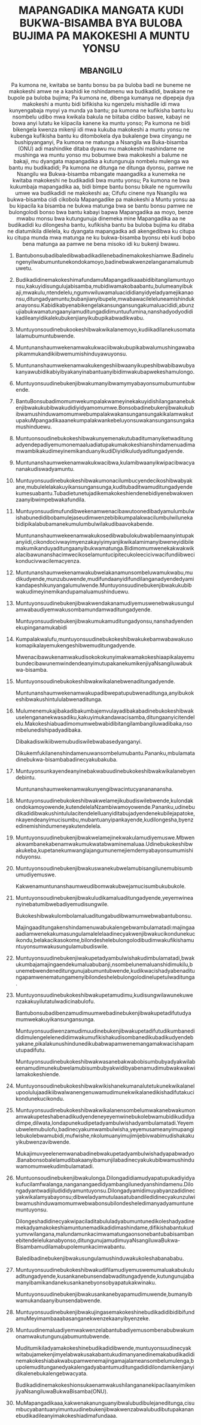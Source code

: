 <h1 align='center'>MAPANGADIKA MANGATA KUDI BUKWA-BISAMBA BYA BULOBA BUJIMA PA MAKOKESHI A MUNTU YONSU</h1>
<h2 align='center'>MBANGILU</h2>
<p align='center'>Pa kumona ne, kwitaba se bantu bonsu ba pa buloba badi ne buneme ne makokeshi amwe ne a kashidi ke nshindamenu wa budikadidi, bwakane ne bupole pa buloba bujima;
Pa kumona ne, dibenga kumanya ne dipepeja dya makokeshi a muntu bidi bifikisha ku ngenzelu mishadile idi mwa kunyengabaja myoyi ya munda ya bantu; pa kumona ne kufikisha bantu ku nsombelu udibo mwa kwikala bakula ne biitaba cidibo baswe, kabayi ne bowa anyi lutatu ke kiipacila kanene ka muntu yonso;
Pa kumona ne bidi bikengela kwenza mikenji idi mwa kukuba makokeshi a muntu yonsu ne kubenga kufikisha bantu ku ditombokela dya bukalenge bwa cinyangu ne bushipyanganyi,
Pa kumona ne matunga a Nsangila wa Buka-bisamba (ONU) adi mashindike ditaba dyawu mu makokeshi mashindame ne mushinga wa muntu yonso mu bobumwe bwa makokeshi a balume ne bakaji, mu dyangata mapangadika a kutungunuja nombelu mulenga wa bantu mu budikadidi;
Pa kumona ne ditunga ne ditunga dyonsu, pamwe ne Nsangilu wa Bukwa-bisamba mbangate maangadika a kunemeka ne kwitaba makokeshi ne budikadidi bwa muntu yonsu;
Pa kumona ne bwa kukumbaja mapangadika aa, bidi bimpe bantu bonsu bikale ne ngumvwilu umwe wa budikadidi ne makokeshi aa;
Cifufu cinene nya Nsangilu wa bukwa-bisamba cidi cikobola Mapangadike pa makokeshi a Muntu yonsu aa bu kipacila ka bisamba ne bukwa matunga bwa se bantu bonsu pamwe ne bulongolodi bonso bwa bantu kabayi bapwa Mapangadika aa moyo, benze mwabu monsu bwa kutungunuja dinemeka mine Mapangadika aa ne budikadidi ku dilongesha bantu, kufikisha bantu ba buloba bujima ku ditaba ne diatumikila dilelela, ku dyangata mapangadka adi akengedibwa ku citupa ku citupa munda mwa matunga ne ku bukwa-bisamba byonsu ebi kudi bobo bena matunga aa pamwe ne bena misoko idi ku bukenji bwawu.</p>
<ol>
  <li>
    <p>Bantubonsubadibaledibwabadikadilenebadinemakokeshiamwe.Badinelungenyilwabumuntunekondokamoyo,badinebwakwenzelanganamalumubuwetu.</p>
  </li>
  <li>
    <p>BudikadidinemakokeshimafundamuMapangadikaaabidibitangilamuntuyonsu,kakuyidisungulujabisamba,mubidiwamakobaabantu,bulumeanyibukaji,mwakulu,ntendelelu,ngumvwiluwamaluacididianyidyeladyamejikanaonsu,ditungadyamuntu;bubanjianyibupele,mwabawacileleluneamishindukanayonsu.Kabidikabyenabikengelakansungansungakumaluacididi,abunzujiabukwamatungaanyiamuditungadidimuntuufumina,nanshadyodyodidikadileanyidikalekubukenjianyikubupikabwadikwabu.</p>
  </li>
  <li>
    <p>Muntuyonsoudinebukookeshibwakwikalanemoyo,kudiikadilanekusomatalalamubumuntubwende.</p>
  </li>
  <li>
    <p>Muntunanshaumwekenamwakukwaciibwakubupikabwalumushingawabapikammukandikiibwemumishinduyawuyonsu.</p>
  </li>
  <li>
    <p>Muntunanshaumwekenamwakukengeshiibwaanyikupeshibwabibawubyakanyawubidikabiyibyakanyinabantuanyibidimwakubapwekeshamulongo.</p>
  </li>
  <li>
    <p>Muntuyonsuudinebukenjibwakumanyibwamymyabayonsumubumuntubwende.</p>
  </li>
  <li>
    <p>BantuBonsubadimomumwekumpalakwameyinekakuyidishilangananebukenjibwakukubibwakudidiyidyamomumwe.BonsobadinebukenjibwakukubibwamushinduwamomumwebumpalakwakansungansungakikalamwakutupakuMpangadikaaanekumpalakwankebeluyonsuwakansungansungakamushinduewu.</p>
  </li>
  <li>
    <p>MuntuonsoudinebukokeshibwakunyemenakutubaditumanyiketwaditungadyendepadiyemumonemaaluadiatupakumakokeshianshindamenuadimamwambikakudimeyinemikanduanyikudiDiyidikuludyaditungadyende.</p>
  </li>
  <li>
    <p>Muntunanshaumwekenamwakukwacibwa,kulamibwaanyikwipacibwacyananakudiswadyamuntu.</p>
  </li>
  <li>
    <p>Muntuyonsuudinebukokeshibwakumonacilumbucyendecikoshibwabyakane,mubulelelakakuyikansungansunga,kuditubaditwamuditungadyendekumesuabantu.Tubadietunetujadikemakokeshiendenebidiyenebwakwenzaanyibwimpebwakafundila.</p>
  </li>
  <li>
    <p>Muntuyonsuudimufundibwekenamwenacibawutoonedibadyamulumbulwishabunedidibobamulejaseudimwenzebibikumpalakwacilumbulwilunekabidipikalabubamanekumulumbulwilakudibaavokabende.</p>
    <p>Muntunanshaumwekeenamwakukosedibwabulokubwabilemaanyintupakanyiidi,cikondocivwayimyenzakayiyimyanjikwikalamimanyibweneyidibilemakumikanduyaditungaanyibukwamatunga.Bidimomumwenekakwakwikalacibawunanshacimwecikoselamuntucipitecukoleecicivwacifundiibwecikonducivwacilemacyenza.</p>
  </li>
  <li>
    <p>Muntunanshaumwekenamwakubwelakanamunsombeluwamukwabu,mudikudyende,munzubuwende,mudifundaanyidifundilanganadyendedyamikandapeshikunyangalumulwende.Muntuyonsuudinebukenjibwakukubibwakudimeyinemikandupamaluamushinduewu.</p>
  </li>
  <li>
    <p>Muntuyonsuudinebukenjibwakwendakanamudiyemuswenebwakusungulamwabaudiyemwakusombamundamwaditungadyende.</p>
    <p>Muntuyonsuudinebukenjibwakumukamuditungadyonsu,nanshadyendenekupinganamukabidi</p>
  </li>
  <li>
    <p>Kumpalakwalufu,muntuyonsuudinebukokeshibwakukebamwabawakusokomapikalayemukengeshibwemuditungadyende.</p>
    <p>MwenacibawukenamwakudisokokokunyimakwamakokeshiaapikalayemubundecibawunemwindendeanyimutupakanekumikenjiyaNsangiluwabukwa-bisamba.</p>
  </li>
  <li>
    <p>Muntuyonsoudinebukokeshibwakwikalanebwenaditungadyende.</p>
    <p>Muntunanshaumwekenamwakupadibwepatupubwenaditunga,anyibukokeshibwakushintululabwenaditunga.</p>
  </li>
  <li>
    <p>Mulumenemukajibakadibakumbajemvulayadibakabadinebukokeshibwakuselengananekwasadiku,kakuyimukandawacisamba,ditungaanyicitendelelu.Makokeshiabuadimomumwebwabidibitangilambangiluwadibaka,nsombelunedishipadyadibaka.</p>
    <p>Dibakadiswikiibwemubudiswilebwabasedyanganyi.</p>
    <p>Dikukemfukilanenshindamenuwansombelumubantu.Pananku,mbulamatadinebukwa-bisambabadinecyakubakuba.</p>
  </li>
  <li>
    <p>Muntuyonsunkayendeanyinebakwabuudinebukokeshibwakwikalanebyendebintu.</p>
    <p>Muntunanshaumwekenamwakunyengibwacintucyanananansha.</p>
  </li>
  <li>
    <p>Muntuyonsuudinebukokeshibwakwelamejikubudiswilebwende,kulondakondokamoyowende,kutendelelaNzambiwamoyowende.Pananku,udinebudikadidibwakushintululacitendelelluanyiditabujadyendenekubilejapatoke,nkayendeanyimucisumbu,mubantuanyipankayende,kudilongesha,byenzedinemishindumeneyakutendelela.</p>
  </li>
  <li>
    <p>Muntuyonsuudinebukenjibwakwelamejinekwakulamudiyemuswe.Mbwenakwambanekabenamwakumukwatabwaminemaluaa.Udinebukokeshibwakukeba,kupetanekumwanglajangumunemejiemdemyabayonsumumishinduyonsu.</p>
  </li>
  <li>
    <p>Muntuyonsoudinebukenjibwakuswanekubwelamubisangilunemubisumbumudiyemuswe.</p>
    <p>Kakwenamuntunanshaumweudibomwakubwejamucisumbukubukole.</p>
  </li>
  <li>
    <p>Muntuyonsoudinebukenjibwakuludikamaluaditungadyende,yeyemwineanyinebatumibwebadiyemudisungwile.</p>
    <p>Bukokeshibwakulombolamaluaditungabudibwamumwebwabantubonsu.</p>
    <p>Majingaaditungakenshindamenuwabukalengebwambulamatadi:majingaaaadiamwenekakumasungulamalelelaadinecyakwenjibwakucikondunekucikondu,belakacikasokome,bilondeshelebulongolodibudimwakufikishamuntuyonsumwakusungulamubudiswile.</p>
  </li>
  <li>
    <p>Muntuyonsuudinebukenjiwakupetadyambulwishakudimbulamatadi,bwakukumbajamajingaendekumaluabubanji,nsombelunemaluanshidimukilu,bunemebwendeneditungunujabumuntubwende,kudikwacishadyabenaditungapamwenematungamenyibilondeshelebulongolodinelupetulwaditunga.</p>
  </li>
  <li>
    <p>Muntuyonsuudinebukokeshibwakupetamudimu,kudisungwilawunekuwenzakakuyilutatulwadicinabulofu.</p>
    <p>Bantubonsubadibenzamudimuumwebadinebukenjibwakupetadifutudyamumwekakuyikansungansunga.</p>
    <p>Muntuyonsuudiwenzamudimuudinebukenjibwakupetadifutudikumbanedididimulengelelenedidimwakumufikishakudisombanedikubadikudyendebyakane,pikalakunushindunedikubabwapamwenemangamakwacishapamutupadifutu.</p>
    <p>Muntuyonsuudinebukokeshibwakwasanebakwabobisumbubyadyakwilabeenamudimunekubwelamubisumbubyakwidibyabenamudimubwakwakwilamakokeshiende.</p>
  </li>
  <li>
    <p>Muntuyonsoudinebukokeshibwakwikishanekumanalutetukunekwikalanelupoolulujaadikiibwalwanengenuwamudimunekwikalanedikishadifutakucikondunekucikondu.</p>
  </li>
  <li>
    <p>Muntuyonsuudinebukokeshibwakwikalanensombelumwakanebwakumonamwakupeteshabenadikudyendeneyeyemwinebukolebwamubidikudidyadimpe,dilwata,londapunekudipetadyambulwishadyambulamatadi.Yeyemubwelemubulofu,badinecyakumwambulwisha,yeyemusameanyimupangilebukolebwamubidi,mufwishe,nkolumuanyimujimijebivwabimudishakakuyikubwenzavibwende.</p>
    <p>Mukajimuvyeelenemwanabadinebwakupetadyambulwishadyapabwadyo.Banabonsobalelamudibakaanyibamunjilabadinecyakukubibwamushinduwamomumwekudimbulamatadi.</p>
  </li>
  <li>
    <p>Muntuonsoudinebukenjibwakulonga.Dilongadidiamudyapatupukadiyidyakufucilamfwalanga,nanganangaedidyambangilunedyanshindamenu.Dilongadyantwadijiludididyamuntuyonsu.Dilongadyamidimuyabyanzadidinecyakwikalamyabayonsu;dibweladyamutulaasatubandiledidinecyakunzulwibwamushinduwamomumwebwabonsubilondesheledimanyadyamuntunemuntuyonsu.</p>
    <p>Dilongeshadidinecyakwipaciladitabululadyabumuntunedikoleshadyadinemekadyamakokeshiamuntunemadikadidimashindame,difikishabantukudyumvwilangana,malundamunkacimwamatungaonsonebantubabisambanebitendelelukanabyonso,ditungunujamudimuyaNsangiluwaBukwa-Bisambamudilamabupolemunkacimwabantu.</p>
    <p>Baledibadinebukenjibwakusungulamushinduwakukoleshabanababu.</p>
  </li>
  <li>
    <p>Muntuyonsuudinebukokeshibwakudifilamudiyemuswemumaluakabukuluaditungadyende,kusankanebunsendabwaditungadyende,kutungunujabamanyibamikandanekusankanebyonsobyapatukakwinaku.</p>
    <p>Muntuyonsuudinebukenjibwakusankanebyapamudimuwende,bumanyibwamukandaanyibunsendabwende.</p>
  </li>
  <li>
    <p>MuntuyonsuudinebukenjibwakujingasemakokeshinebudikadidibidibifundamuMeyimambaaabasanganekwenzekaanyibyenzeke.</p>
  </li>
  <li>
    <p>Muntuudinemaluadiyemwakwenzelabantubadiyemusombenabubwakumonamwakutungunujabumuntubwende.</p>
    <p>Muditumikiladyamakokeshinebudikadidibwende,muntuyonsuudinecyakwitabujamekenjimyelabwakusakabantukudimanyanedinemakabudikadidinemakokeshiabakwabupamwenemajingamajalameansombelumulenga,bupolemuditunganedyakalengadyabantumuditungadididilondamikenjianyidikalenebukalengebwacyata.</p>
    <p>BudikadidinemakokeshionsukaenamwakushilangananekipacilaanyimikenjiyaNsangiluwaBukwaBisamba(ONU).</p>
  </li>
  <li>
    <p>MuMapangadikaaa,kakwenakanunguanyibwalubudibulejaneditunga,cisumbucyabantuanyimuntuudinebukenjibwakwenzabwalubudibutupakananebudikadileanyimakokeshiadimafundaaa.</p>
  </li>
</ol>